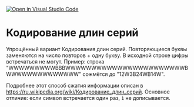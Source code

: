 [![Open in Visual Studio Code](https://classroom.github.com/assets/open-in-vscode-f059dc9a6f8d3a56e377f745f24479a46679e63a5d9fe6f495e02850cd0d8118.svg)](https://classroom.github.com/online_ide?assignment_repo_id=5751947&assignment_repo_type=AssignmentRepo)
# Кодирование длин серий
Упрощённый вариант Кодирования длин серий. Повторяющиеся буквы заменяются на число повторов + одну букву. В исходной строке цифры встречаться не могут. Пример: строка "WWWWWWWWWBBBWWWWWWWWWWWWWWWWWWWWWWWBWWWWWWWWWWWWWW" сожмётся до "12W3B24WB14W".

Подробнее этот способ сжатия информации описан в https://ru.wikipedia.org/wiki/Кодирование_длин_серий. Основное отличие: если символ встречается один раз, `1` не дописывается.